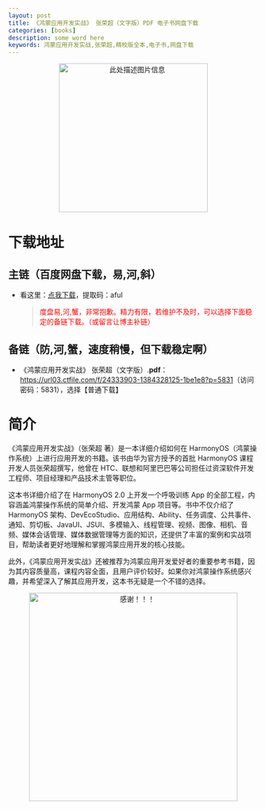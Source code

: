 ```yaml
---
layout: post
title: 《鸿蒙应用开发实战》 张荣超（文字版）PDF 电子书网盘下载
categories: [books]
description: some word here
keywords: 鸿蒙应用开发实战,张荣超,精校版全本,电子书,网盘下载
---
```


<div align="center"><img src="https://qweree.cn/wp-content/uploads/2024/10/hong-meng-ying-yong-kai-fa-shi-zhan-tuya.jpg" alt="此处描述图片信息" width="300px" height="auto"></div>

# 下载地址

## 主链（百度网盘下载，易,河,斜）

- 看这里：[点我下载](https://pan.baidu.com/s/1iMXUbSbtZQZjDcqDmnWUyw?pwd=aful)，提取码：aful

  > <p style="color:red" >度盘易,河,蟹，非常抱歉。精力有限，若维护不及时，可以选择下面稳定的备链下载。（或留言让博主补链）</p>

## 备链（防,河,蟹，速度稍慢，但下载稳定啊）

- 《鸿蒙应用开发实战》 张荣超（文字版）.**pdf**：<https://url03.ctfile.com/f/24333903-1384328125-1be1e8?p=5831>（访问密码：5831），选择【普通下载】

# 简介

《鸿蒙应用开发实战》（张荣超 著）是一本详细介绍如何在 HarmonyOS（鸿蒙操作系统）上进行应用开发的书籍。该书由华为官方授予的首批 HarmonyOS 课程开发人员张荣超撰写，他曾在 HTC、联想和阿里巴巴等公司担任过资深软件开发工程师、项目经理和产品技术主管等职位。

这本书详细介绍了在 HarmonyOS 2.0 上开发一个呼吸训练 App 的全部工程，内容涵盖鸿蒙操作系统的简单介绍、开发鸿蒙 App 项目等。书中不仅介绍了 HarmonyOS 架构、DevEcoStudio、应用结构、Ability、任务调度、公共事件、通知、剪切板、JavaUI、JSUI、多模输入、线程管理、视频、图像、相机、音频、媒体会话管理、媒体数据管理等方面的知识，还提供了丰富的案例和实战项目，帮助读者更好地理解和掌握鸿蒙应用开发的核心技能。

此外，《鸿蒙应用开发实战》还被推荐为鸿蒙应用开发爱好者的重要参考书籍，因为其内容质量高，课程内容全面，且用户评价较好。如果你对鸿蒙操作系统感兴趣，并希望深入了解其应用开发，这本书无疑是一个不错的选择。

<div align="center"><img src="https://pic.imgdb.cn/item/6707df6bd29ded1a8ce37031.gif" alt="感谢！！！" width="420px" height="auto"/></div>
